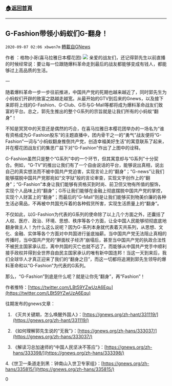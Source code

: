 ###  [:house:返回首頁](https://github.com/ourhimalayas/txt)
---

## G-Fashion带领小蚂蚁们G-翻身！
`2020-09-07 02:06 xbwen7m` [轉載自GNews](https://gnews.org/zh-hant/338434/)

作者 ：格物小哥(喜马拉雅日本樱花团)
![](https://s3.amazonaws.com/gnews-media-offload/wp-content/uploads/2020/09/07014852/G%E7%BF%BB%E8%BA%AB.jpg)
亲爱的战友们，还记得郭先生以前直播的时候经常说：要让每一位跟随爆料革命走到最后的战友都能够变成有钱人，都能够过上高品质的生活。

一

随着爆料革命一步一步往前推进，中国共产党的死期也越来越近了，同时郭先生为小蚂蚁们开辟的致富之路越走越宽。从最开始的GTV到后来的Gnews，以及接下来即将上线的G-Fashion、G-Club、G币与G-Mall等都将成为爆料革命战友们致富的平台。总之，郭先生推出的整个G系列的宗旨就是让我们所有的小蚂蚁“翻身”！

不知是冥冥中的天意还是偶然的巧合，在喜马拉雅日本樱花团举办的一场名为“谁有资格成为G-Fashion股东”的主题直播中，团内骨干之一的“勇气”战友便将“G-Fashion”一词与“小蚂蚁翻身推倒共产党，创造幸福美好生活”的寓意联系了起来，并在樱花团战友们的集思广益下对“G-Fashion”作出了上图中的诠释。

G-Fashion虽然只是整个“G系列”中的一个环节，但其寓意却与“G系列”十分契合。例如，“G-TV”的推出让我们有了一个自由说话的平台，能够说出真相，说出自己的真实想法而不被中国共产党迫害，实现言论上的“翻身”；“G-news”让我们能够摆脱中国共产党那宛如“文字狱”般的言论审查，实现文字创作上的“翻身”；“G-Fashion”本身让我们能够有资格买到时尚、前卫但又物有所值的服饰，实现个人品味上的“翻身”；G币让我们能够在金融上彻底摆脱中国共产党的掌控，实现个人财富上的“翻身”；而最后的“G-Mall”则是让我们能够买到物美价廉的各种生活必需品，不再被中共国充斥着的各种假货所害，实现生活质量上的“翻身”。

不仅如此，以G-Fashion为代表的G系列的使命除了以上几个方面之外，还囊括了人权、医疗、政治、环境、思想、秩序等各个方面，让全中国人民能够彻彻底底地翻身做主人！为什么这么说呢？因为G-系列本身就代表着灭共系列，从思想、文化、金融、实体等各个方面对中共国进行釜底抽薪。当中国共产党无法阻止真相的传播时，当中国共产党的“擀面杖子经济”崩塌后，甚至当中国共产党的执政合法性不被民主国家承认后，离中共国的灭亡也就不远了。而能够从中国共产党手中顺利接手政权并得到全世界自由民主国家承认的唯有新中国连邦！当这一天到来后，我们全球华人才真正迎来了我们的“翻身之日”，而这一切都将追溯到郭先生领导的爆料革命和以“G-Fashion”为代表的G系列。

那么，“G-Fashion”到底是什么呢？就是让你先“翻身”，再“Fashion”！



作者推特：[https://twitter.com/LBt59YZwUzA6Equ](https://twitter.com/LBt59YZwUzA6Equ)

往期发布的gnews文章：

1. 《灭共关键期，怎么唤醒外国人》：[https://gnews.org/zh-hant/331119/](https://gnews.org/zh-hant/331119/)

2. 《如何理解郭先生说的“无我”》：[https://gnews.org/zh-hans/333037/](https://gnews.org/zh-hans/333037/)

3. 《解读习总加速师的“中国人民坚决不答应”》：[https://gnews.org/zh-hans/333398/](https://gnews.org/zh-hans/333398/)

4.《世卫一条道走到黑：钟南山入世卫专家组》：[https://gnews.org/zh-hans/335815/](https://gnews.org/zh-hans/335815/)

0
